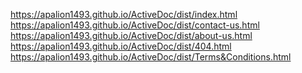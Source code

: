 https://apalion1493.github.io/ActiveDoc/dist/index.html <br>
https://apalion1493.github.io/ActiveDoc/dist/contact-us.html <br>
https://apalion1493.github.io/ActiveDoc/dist/about-us.html <br>
https://apalion1493.github.io/ActiveDoc/dist/404.html <br>
https://apalion1493.github.io/ActiveDoc/dist/Terms&Conditions.html <br>
